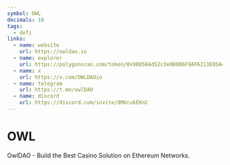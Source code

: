 ```yaml
---
symbol: OWL
decimals: 18
tags:
  - defi
links:
  - name: website
    url: https://owldao.io
  - name: explorer
    url: https://polygonscan.com/token/0x9085B4d52c3e0B8B6F9AF6213E85A433c7D76f19
  - name: x
    url: https://x.com/OWLDAOio
  - name: telegram
    url: https://t.me/owlDAO
  - name: discord
    url: https://discord.com/invite/8MUcukEKnC
---
```


# OWL

OwlDAO - Build the Best Casino Solution on Ethereum Networks.
